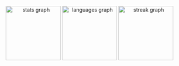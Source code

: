 <div align="center">
  <img src="https://github-readme-stats.vercel.app/api?username=PawelHry&hide_title=true&hide_rank=true&show_icons=true&include_all_commits=true&count_private=true&disable_animations=false&theme=dracula&locale=en&hide_border=true" height="150" alt="stats graph"  />
  <img src="https://github-readme-stats.vercel.app/api/top-langs?username=PawelHry&locale=en&hide_title=true&layout=compact&card_width=320&langs_count=5&theme=dracula&hide_border=true" height="150" alt="languages graph"  />
  <img src="https://streak-stats.demolab.com?user=PawelHry&locale=en&mode=daily&theme=dracula&hide_border=true&border_radius=5" height="150" alt="streak graph"  />
</div>
